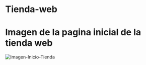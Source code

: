# Tienda-web

<h1>Imagen de la pagina inicial de la tienda web</h1>

![Imagen-Inicio-Tienda](https://user-images.githubusercontent.com/126029896/221090309-deb466a2-ec43-4a8c-b19e-fab5cb1365fc.png)
